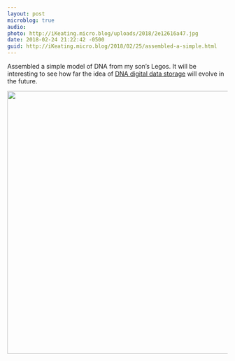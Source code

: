 ```yaml
---
layout: post
microblog: true
audio: 
photo: http://iKeating.micro.blog/uploads/2018/2e12616a47.jpg
date: 2018-02-24 21:22:42 -0500
guid: http://iKeating.micro.blog/2018/02/25/assembled-a-simple.html
---
```

Assembled a simple model of DNA from my son’s Legos.  It will be interesting to see how far the idea of [DNA digital data storage](https://en.m.wikipedia.org/wiki/DNA_digital_data_storage) will evolve in the future.

<img src="http://iKeating.micro.blog/uploads/2018/2e12616a47.jpg" width="599" height="600" />
